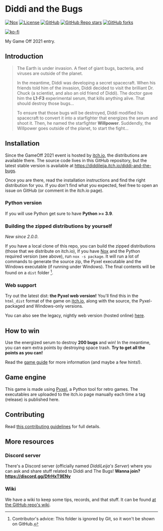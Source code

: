 # Diddi and the Bugs

[![Nox](https://img.shields.io/badge/%F0%9F%A6%8A-Nox-D85E00.svg)](https://github.com/wntrblm/nox)
[![License](https://img.shields.io/github/license/DiddiLeija/diddi-and-the-bugs)](https://github.com/DiddiLeija/diddi-and-the-bugs)
[![GitHub](https://img.shields.io/github/v/release/DiddiLeija/diddi-and-the-bugs?logo=github&sort=semver)](https://github.com/DiddiLeija/diddi-and-the-bugs)
[![GitHub Repo stars](https://img.shields.io/github/stars/DiddiLeija/diddi-and-the-bugs?style=social)](https://github.com/DiddiLeija/diddi-and-the-bugs)
[![GitHub forks](https://img.shields.io/github/forks/DiddiLeija/diddi-and-the-bugs?style=social)](https://github.com/DiddiLeija/diddi-and-the-bugs)

[![ko-fi](https://ko-fi.com/img/githubbutton_sm.svg)](https://ko-fi.com/G2G3AL6D6)

My Game Off 2021 entry.

## Introduction

> The Earth is under invasion. A fleet of giant bugs, bacteria, and viruses are
> outside of the planet.
>
> In the meantime, Diddi was developing a secret spacecraft. When his friends told him of
> the invasion, Diddi decided to visit the brilliant Dr. Chuck (a scientist, and also
> an old friend of Diddi). The doctor gave him the **L1-F3** experimental serum, that kills anything
> alive. That should destroy those bugs...
>
> To ensure that those bugs will be destroyed, Diddi modified his spacecraft to convert it into a
> starfighter that energizes the serum and shoot it. Then, he named the starfighter **Willpower**.
> Suddendly, the Willpower goes outside of the planet, to start the fight...

## Installation

Since the GameOff 2021 event is hosted by [itch.io](https://itch.io), the distributions are available there. The source
code lives in this GitHub repository, but the latest stable version is available at https://diddileija.itch.io/diddi-and-the-bugs.

Once you are there, read the installation instructions and find the right distribution for you.
If you don't find what you expected, feel free to open an issue on GitHub (or comment in the itch.io page).

### Python version

If you will use Python get sure to have **Python >= 3.9**.

### Building the zipped distributions by yourself

_New since 2.0.0_.

If you have a local clone of this repo, you can build the zipped distributions (those that we distribute on itch.io),
If you have [Nox](https://nox.thea.codes) and the Python required version (see above), run `nox -s package`. It will run a lot
of commands to generate the source zip, the Pyxel executable and the Windows executable (if running under Windows). The final
contents will be found on a `dist` folder [^1].

### Web support

Try out the latest dist: **the Pyxel web version!** You'll find this in the `html_dist` format of the game on [itch.io](https://diddileija.itch.io/diddi-and-the-bugs),
along with the source, the Pyxel-packaged and Windows-only versions.

You can also see the legacy, nightly web version (hosted online) [here](https://kitao.github.io/pyxel/wasm/launcher/?run=DiddiLeija.diddi-and-the-bugs...main).

## How to win

Use the energized serum to destroy **200 bugs** and win! In the meantime, you can earn extra points
by destroying space trash. **Try to get all the points as you can!**

Read the [game guide](https://github.com/DiddiLeija/diddi-and-the-bugs/blob/main/guide.md) for more information (and maybe a few hints!).

## Game engine

This game is made using [Pyxel](https://github.com/kitao/pyxel), a Python tool for retro games. The executables are uploaded to the itch.io page manually
each time a tag (release) is published here.

## Contributing

Read [this contributing guidelines](https://github.com/DiddiLeija/diddi-and-the-bugs/blob/main/CONTRIBUTING.md) for full details.

## More resources

### Discord server

There's a Discord server (officially named _DiddiLeija's Server_) where you can ask and share stuff related to Diddi and The Bugs! **Wanna join? https://discord.gg/DfrHxT9ENy**

### Wiki

We have a wiki to keep some tips, records, and that stuff. It can be found [at the GitHub repo's wiki](https://github.com/DiddiLeija/diddi-and-the-bugs/wiki).

[^1]: Contributor's advice: This folder is ignored by Git, so it won't be shown on GitHub.
